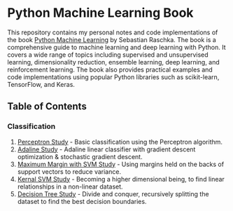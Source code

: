 # Python Machine Learning Book

This repository contains my personal notes and code implementations of the book [Python Machine Learning](https://www.amazon.com/Python-Machine-Learning-scikit-learn-TensorFlow-dp-1789955750/dp/1789955750/ref=dp_ob_title_bk) by Sebastian Raschka. The book is a comprehensive guide to machine learning and deep learning with Python. It covers a wide range of topics including supervised and unsupervised learning, dimensionality reduction, ensemble learning, deep learning, and reinforcement learning. The book also provides practical examples and code implementations using popular Python libraries such as scikit-learn, TensorFlow, and Keras.

## Table of Contents

### Classification

1. [Perceptron Study](./notebooks/classification/perceptron.ipynb) - Basic classification using the Perceptron algorithm.
2. [Adaline Study](./notebooks/classification/adaline.ipynb) - Adaline linear classifier with gradient descent optimization & stochastic gradient descent.
3. [Maximum Margin with SVM Study](./notebooks/classification/maximumMarginSVM.ipynb) - Using margins held on the backs of support vectors to reduce variance.
4. [Kernal SVM Study](./notebooks/classification/kernalSVM.ipynb) - Becoming a higher dimensional being, to find linear relationships in a non-linear dataset.
5. [Decision Tree Study](./notebooks/classification/decisionTree.ipynb) - Divide and conquer, recursively splitting the dataset to find the best decision boundaries.
